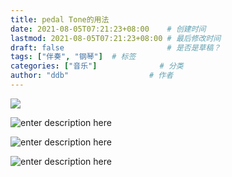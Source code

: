 ```yaml
---
title: pedal Tone的用法
date: 2021-08-05T07:21:23+08:00    # 创建时间
lastmod: 2021-08-05T07:21:23+08:00 # 最后修改时间
draft: false                       # 是否是草稿？
tags: ["伴奏", "钢琴"]  # 标签
categories: ["音乐"]              # 分类
author: "ddb"                  # 作者
---
```



![](https://gitee.com/huangxd/imges/raw/master/小书匠/1628119229292.png)

![enter description here](https://gitee.com/huangxd/imges/raw/master/小书匠/1628119357536.png)

![enter description here](https://gitee.com/huangxd/imges/raw/master/小书匠/1628119382026.png)

![enter description here](https://gitee.com/huangxd/imges/raw/master/小书匠/1628119406912.png)